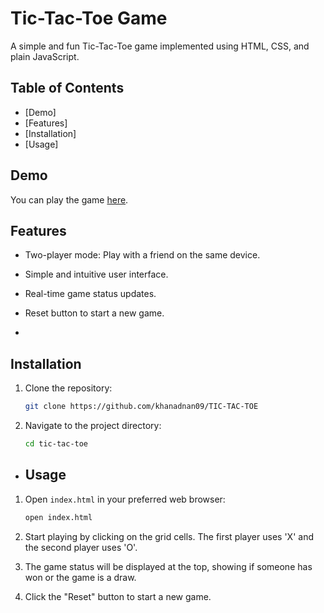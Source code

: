 # Tic-Tac-Toe Game

A simple and fun Tic-Tac-Toe game implemented using HTML, CSS, and plain JavaScript.

## Table of Contents

- [Demo]
- [Features]
- [Installation]
- [Usage]

## Demo

You can play the game [here](https://tic-tac-toe-81.netlify.app/).

## Features

- Two-player mode: Play with a friend on the same device.
- Simple and intuitive user interface.
- Real-time game status updates.
- Reset button to start a new game.

- 
## Installation

1. Clone the repository:
    ```bash
    git clone https://github.com/khanadnan09/TIC-TAC-TOE
    ```
2. Navigate to the project directory:
    ```bash
    cd tic-tac-toe
    ```


- ## Usage

1. Open `index.html` in your preferred web browser:
    ```bash
    open index.html
    ```

2. Start playing by clicking on the grid cells. The first player uses 'X' and the second player uses 'O'.

3. The game status will be displayed at the top, showing if someone has won or the game is a draw.

4. Click the "Reset" button to start a new game.
